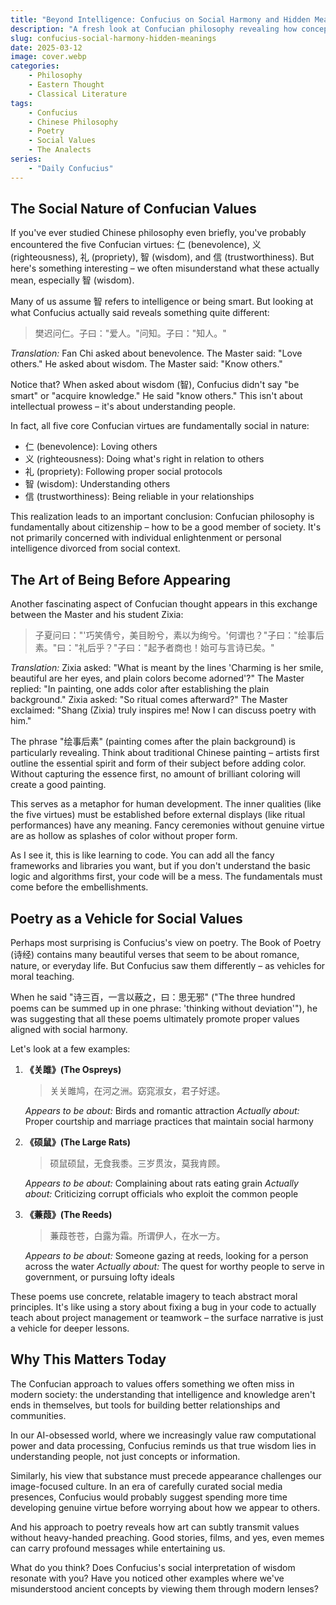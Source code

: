 ```yaml
---
title: "Beyond Intelligence: Confucius on Social Harmony and Hidden Meanings"
description: "A fresh look at Confucian philosophy revealing how concepts like wisdom (智) are about social relationships rather than intellect, and how poetry served as a vehicle for moral teachings."
slug: confucius-social-harmony-hidden-meanings
date: 2025-03-12
image: cover.webp
categories:
    - Philosophy
    - Eastern Thought
    - Classical Literature
tags:
    - Confucius
    - Chinese Philosophy
    - Poetry
    - Social Values
    - The Analects
series:
    - "Daily Confucius"
---
```


## The Social Nature of Confucian Values

If you've ever studied Chinese philosophy even briefly, you've probably encountered the five Confucian virtues: 仁 (benevolence), 义 (righteousness), 礼 (propriety), 智 (wisdom), and 信 (trustworthiness). But here's something interesting – we often misunderstand what these actually mean, especially 智 (wisdom).

Many of us assume 智 refers to intelligence or being smart. But looking at what Confucius actually said reveals something quite different:

> 樊迟问仁。子曰："爱人。"问知。子曰："知人。"

*Translation:* Fan Chi asked about benevolence. The Master said: "Love others." He asked about wisdom. The Master said: "Know others."

Notice that? When asked about wisdom (智), Confucius didn't say "be smart" or "acquire knowledge." He said "know others." This isn't about intellectual prowess – it's about understanding people.

In fact, all five core Confucian virtues are fundamentally social in nature:

- 仁 (benevolence): Loving others
- 义 (righteousness): Doing what's right in relation to others
- 礼 (propriety): Following proper social protocols
- 智 (wisdom): Understanding others
- 信 (trustworthiness): Being reliable in your relationships

This realization leads to an important conclusion: Confucian philosophy is fundamentally about citizenship – how to be a good member of society. It's not primarily concerned with individual enlightenment or personal intelligence divorced from social context.

## The Art of Being Before Appearing

Another fascinating aspect of Confucian thought appears in this exchange between the Master and his student Zixia:

> 子夏问曰："'巧笑倩兮，美目盼兮，素以为绚兮。'何谓也？"子曰："绘事后素。"曰："礼后乎？"子曰："起予者商也！始可与言诗已矣。"

*Translation:* Zixia asked: "What is meant by the lines 'Charming is her smile, beautiful are her eyes, and plain colors become adorned'?" The Master replied: "In painting, one adds color after establishing the plain background." Zixia asked: "So ritual comes afterward?" The Master exclaimed: "Shang (Zixia) truly inspires me! Now I can discuss poetry with him."

The phrase "绘事后素" (painting comes after the plain background) is particularly revealing. Think about traditional Chinese painting – artists first outline the essential spirit and form of their subject before adding color. Without capturing the essence first, no amount of brilliant coloring will create a good painting.

This serves as a metaphor for human development. The inner qualities (like the five virtues) must be established before external displays (like ritual performances) have any meaning. Fancy ceremonies without genuine virtue are as hollow as splashes of color without proper form.

As I see it, this is like learning to code. You can add all the fancy frameworks and libraries you want, but if you don't understand the basic logic and algorithms first, your code will be a mess. The fundamentals must come before the embellishments.

## Poetry as a Vehicle for Social Values

Perhaps most surprising is Confucius's view on poetry. The Book of Poetry (诗经) contains many beautiful verses that seem to be about romance, nature, or everyday life. But Confucius saw them differently – as vehicles for moral teaching.

When he said "诗三百，一言以蔽之，曰：思无邪" ("The three hundred poems can be summed up in one phrase: 'thinking without deviation'"), he was suggesting that all these poems ultimately promote proper values aligned with social harmony.

Let's look at a few examples:

1. **《关雎》(The Ospreys)**
   > 关关雎鸠，在河之洲。窈窕淑女，君子好逑。

   *Appears to be about:* Birds and romantic attraction
   *Actually about:* Proper courtship and marriage practices that maintain social harmony

2. **《硕鼠》(The Large Rats)**
   > 硕鼠硕鼠，无食我黍。三岁贯汝，莫我肯顾。

   *Appears to be about:* Complaining about rats eating grain
   *Actually about:* Criticizing corrupt officials who exploit the common people

3. **《蒹葭》(The Reeds)**
   > 蒹葭苍苍，白露为霜。所谓伊人，在水一方。

   *Appears to be about:* Someone gazing at reeds, looking for a person across the water
   *Actually about:* The quest for worthy people to serve in government, or pursuing lofty ideals

These poems use concrete, relatable imagery to teach abstract moral principles. It's like using a story about fixing a bug in your code to actually teach about project management or teamwork – the surface narrative is just a vehicle for deeper lessons.

## Why This Matters Today

The Confucian approach to values offers something we often miss in modern society: the understanding that intelligence and knowledge aren't ends in themselves, but tools for building better relationships and communities.

In our AI-obsessed world, where we increasingly value raw computational power and data processing, Confucius reminds us that true wisdom lies in understanding people, not just concepts or information.

Similarly, his view that substance must precede appearance challenges our image-focused culture. In an era of carefully curated social media presences, Confucius would probably suggest spending more time developing genuine virtue before worrying about how we appear to others.

And his approach to poetry reveals how art can subtly transmit values without heavy-handed preaching. Good stories, films, and yes, even memes can carry profound messages while entertaining us.

What do you think? Does Confucius's social interpretation of wisdom resonate with you? Have you noticed other examples where we've misunderstood ancient concepts by viewing them through modern lenses?
